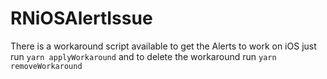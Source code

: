 # RNiOSAlertIssue

There is a workaround script available to get the Alerts to work on iOS just run `yarn applyWorkaround` and to delete the workaround run `yarn removeWorkaround`
